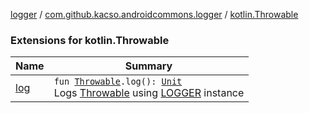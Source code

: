 [logger](../../index.md) / [com.github.kacso.androidcommons.logger](../index.md) / [kotlin.Throwable](./index.md)

### Extensions for kotlin.Throwable

| Name | Summary |
|---|---|
| [log](log.md) | `fun `[`Throwable`](https://kotlinlang.org/api/latest/jvm/stdlib/kotlin/-throwable/index.html)`.log(): `[`Unit`](https://kotlinlang.org/api/latest/jvm/stdlib/kotlin/-unit/index.html)<br>Logs [Throwable](https://kotlinlang.org/api/latest/jvm/stdlib/kotlin/-throwable/index.html) using [LOGGER](../-l-o-g-g-e-r.md) instance |
